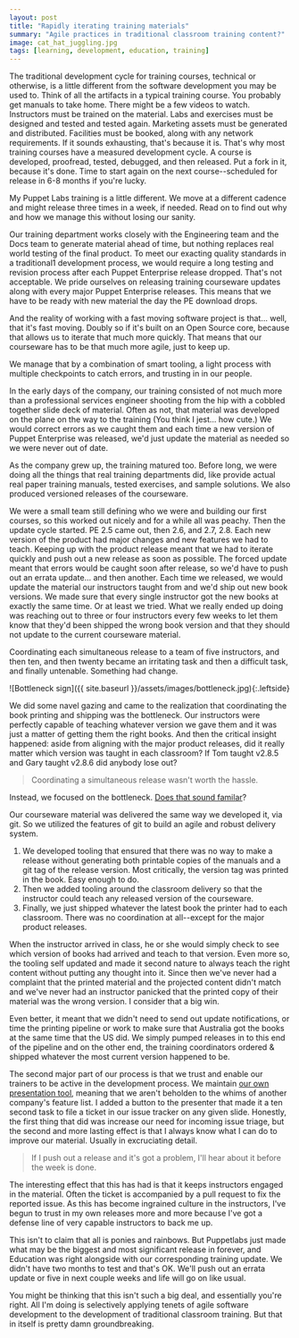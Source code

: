 ```yaml
---
layout: post
title: "Rapidly iterating training materials"
summary: "Agile practices in traditional classroom training content?"
image: cat_hat_juggling.jpg
tags: [learning, development, education, training]
---
```

The traditional development cycle for training courses, technical or otherwise,
is a little different from the software development you may be used to. Think of
all the artifacts in a typical training course. You probably get manuals to take
home. There might be a few videos to watch. Instructors must be trained on the
material. Labs and exercises must be designed and tested and tested again.
Marketing assets must be generated and distributed. Facilities must be booked,
along with any network requirements. If it sounds exhausting, that's because it
is. That's why most training courses have a measured development cycle. A course
is developed, proofread, tested, debugged, and then released. Put a fork in it,
because it's done. Time to start again on the next course--scheduled for release
in 6-8 months if you're lucky.

My Puppet Labs training is a little different. We move at a different cadence
and might release three times in a week, if needed. Read on to find out why and
how we manage this without losing our sanity.

Our training department works closely with the Engineering team and the Docs
team to generate material ahead of time, but nothing replaces real world testing
of the final product. To meet our exacting quality standards in a traditional1
development process, we would require a long testing and revision process after
each Puppet Enterprise release dropped. That's not acceptable. We pride
ourselves on releasing training courseware updates along with every major Puppet
Enterprise releases. This means that we have to be ready with new material the
day the PE download drops.

And the reality of working with a fast moving software project is that... well,
that it's fast moving. Doubly so if it's built on an Open Source core, because
that allows us to iterate that much more quickly. That means that our courseware
has to be that much more agile, just to keep up.

We manage that by a combination of smart tooling, a light process with multiple
checkpoints to catch errors, and trusting in in our people.

In the early days of the company, our training consisted of not much more than a
professional services engineer shooting from the hip with a cobbled together
slide deck of material. Often as not, that material was developed on the plane
on the way to the training (You think I jest... how cute.) We would correct
errors as we caught them and each time a new version of Puppet Enterprise was
released, we'd just update the material as needed so we were never out of date.

As the company grew up, the training matured too. Before long, we were doing all
the things that real training departments did, like provide actual real paper
training manuals, tested exercises, and sample solutions. We also produced
versioned releases of the courseware.

We were a small team still defining who we were and building our first courses,
so this worked out nicely and for a while all was peachy. Then the update cycle
started. PE 2.5 came out, then 2.6, and 2.7, 2.8. Each new version of the
product had major changes and new features we had to teach. Keeping up with the
product release meant that we had to iterate quickly and push out a new release
as soon as possible. The forced update meant that errors would be caught soon
after release, so we'd have to push out an errata update... and then another.
Each time we released, we would update the material our instructors taught from
and we'd ship out new book versions. We made sure that every single instructor
got the new books at exactly the same time. Or at least we tried. What we really
ended up doing was reaching out to three or four instructors every few weeks to
let them know that they'd been shipped the wrong book version and that they
should not update to the current courseware material.

Coordinating each simultaneous release to a team of five instructors, and then
ten, and then twenty became an irritating task and then a difficult task, and
finally untenable. Something had change.

![Bottleneck sign]({{ site.baseurl }}/assets/images/bottleneck.jpg){:.leftside}

We did some navel gazing and came to the realization that coordinating the book
printing and shipping was the bottleneck. Our instructors were perfectly capable
of teaching whatever version we gave them and it was just a matter of getting
them the right books. And then the critical insight happened: aside from
aligning with the major product releases, did it really matter which version was
taught in each classroom? If Tom taught v2.8.5 and Gary taught v2.8.6 did
anybody lose out?

> Coordinating a simultaneous release wasn't worth the hassle.

Instead, we focused on the bottleneck. [Does that sound familar](http://itrevolution.com/books/phoenix-project-devops-book/)?

Our courseware material was delivered the same way we developed it, via git. So
we utilized the features of git to build an agile and robust delivery system.

1. We developed tooling that ensured that there was no way to make a release
   without generating both printable copies of the manuals and a git tag of the
   release version. Most critically, the version tag was printed in the book. Easy
   enough to do.
1. Then we added tooling around the classroom delivery so that the instructor could
   teach any released version of the courseware.
1. Finally, we just shipped whatever the latest book the printer had to each
   classroom. There was no coordination at all--except for the major product
   releases.

When the instructor arrived in class, he or she would simply check to see which
version of books had arrived and teach to that version. Even more so, the
tooling self updated and made it second nature to always teach the right content
without putting any thought into it. Since then we've never had a complaint that
the printed material and the projected content didn't match and we've never had
an instructor panicked that the printed copy of their material was the wrong
version. I consider that a big win.

Even better, it meant that we didn't need to send out update notifications, or
time the printing pipeline or work to make sure that Australia got the books at
the same time that the US did. We simply pumped releases in to this end of the
pipeline and on the other end, the training coordinators ordered & shipped
whatever the most current version happened to be.

The second major part of our process is that we trust and enable our trainers to
be active in the development process. We maintain [our own presentation tool](http://puppetlabs.github.io/showoff),
meaning that we aren't beholden to the whims of another company's feature list.
I added a button to the presenter that made it a ten second task to file a
ticket in our issue tracker on any given slide. Honestly, the first thing that
did was increase our need for incoming issue triage, but the second and more
lasting effect is that I always know what I can do to improve our material.
Usually in excruciating detail.

> If I push out a release and it's got a problem, I'll hear about it before the week is done.

The interesting effect that this has had is that it keeps instructors engaged in
the material. Often the ticket is accompanied by a pull request to fix the
reported issue. As this has become ingrained culture in the instructors, I've
begun to trust in my own releases more and more because I've got a defense line
of very capable instructors to back me up.

This isn't to claim that all is ponies and rainbows. But Puppetlabs just made
what may be the biggest and most significant release in forever, and Education
was right alongside with our corresponding training update. We didn't have two
months to test and that's OK. We'll push out an errata update or five in next
couple weeks and life will go on like usual.

You might be thinking that this isn't such a big deal, and essentially you're
right. All I'm doing is selectively applying tenets of agile software
development to the development of traditional classroom training. But that in
itself is pretty damn groundbreaking.
